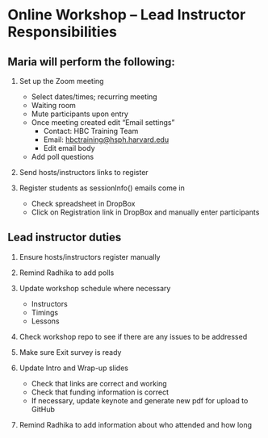 # Online Workshop – Lead Instructor Responsibilities

## Maria will perform the following:

1. Set up the Zoom meeting
    - Select dates/times; recurring meeting 
    - Waiting room
    - Mute participants upon entry
    - Once meeting created edit “Email settings”
      - Contact: HBC Training Team
      - Email: hbctraining@hsph.harvard.edu
      - Edit email body
    - Add poll questions
  
2. Send hosts/instructors links to register

3. Register students as sessionInfo() emails come in
    - Check spreadsheet in DropBox
    - Click on Registration link in DropBox and manually enter participants

## Lead instructor duties

1. Ensure hosts/instructors register manually

2. Remind Radhika to add polls

4. Update workshop schedule where necessary
    - Instructors
    - Timings 
    - Lessons

5. Check workshop repo to see if there are any issues to be addressed

6.  Make sure Exit survey is ready

7. Update Intro and Wrap-up slides
    - Check that links are correct and working
    - Check that funding information is correct 
    - If necessary, update keynote and generate new pdf for upload to GitHub
    
8. Remind Radhika to add information about who attended and how long
